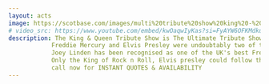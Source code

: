 ```yaml
---
layout: acts
image: https://scotbase.com/images/multi%20tribute%20show%20king%20-%20queen%20elvis%20-%20freddie.jpg
# video_src: https://www.youtube.com/embed/kwOaqwIyKas?si=FyAYW6OFKMdkuAjb
description: The King & Queen Tribute Show is The Ultimate Tribute Show to Freddie Mercury & Elvis Presley by Joey Linden. a unique double tribute show featuring two iconic gods of rock pop and rock and roll. <hr>
            Freddie Mercury and Elvis Presley were undoubtably two of the most popular tribute acts requested across the UK in the last ten years, and now the master craftsman Joey Linden brings you both acts, together in one show.  <hr>
            Joey Linden has been recognised as one of the UK's best Freddie Mercury Tributes over the last few years. He opens this show with his amazing tribute to Freddie & the music of Queen. <hr>
            Only the King of Rock n Roll, Elvis presley could follow the great Freddie for the shows finale. Freddie Mercury and Elvis Presley – The King and Queen Show by Joey Linden, a fantastic experience, book today! <hr>
            call now for INSTANT QUOTES & AVAILABILITY
---
```

